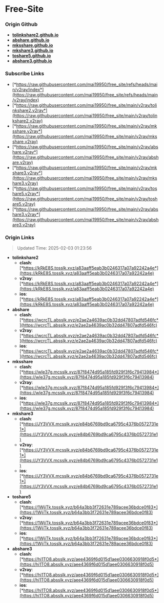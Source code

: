 # Free-Site

### Origin Github

- [**tolinkshare2.github.io**](https://github.com/tolinkshare2/tolinkshare2.github.io)
- [**abshare.github.io**](https://github.com/abshare/abshare.github.io)
- [**mksshare.github.io**](https://github.com/mksshare/mksshare.github.io)
- [**mkshare3.github.io**](https://github.com/mkshare3/mkshare3.github.io)
- [**toshare5.github.io**](https://github.com/toshare5/toshare5.github.io)
- [**abshare3.github.io**](https://github.com/abshare3/abshare3.github.io)

### Subscribe Links

- [*https://raw.githubusercontent.com/mai19950/free_site/refs/heads/main/v2ray/index*](https://raw.githubusercontent.com/mai19950/free_site/refs/heads/main/v2ray/index)
- [*https://raw.githubusercontent.com/mai19950/free_site/main/v2ray/tolinkshare2.v2ray*](https://raw.githubusercontent.com/mai19950/free_site/main/v2ray/tolinkshare2.v2ray)
- [*https://raw.githubusercontent.com/mai19950/free_site/main/v2ray/mksshare.v2ray*](https://raw.githubusercontent.com/mai19950/free_site/main/v2ray/mksshare.v2ray)
- [*https://raw.githubusercontent.com/mai19950/free_site/main/v2ray/abshare.v2ray*](https://raw.githubusercontent.com/mai19950/free_site/main/v2ray/abshare.v2ray)
- [*https://raw.githubusercontent.com/mai19950/free_site/main/v2ray/mkshare3.v2ray*](https://raw.githubusercontent.com/mai19950/free_site/main/v2ray/mkshare3.v2ray)
- [*https://raw.githubusercontent.com/mai19950/free_site/main/v2ray/toshare5.v2ray*](https://raw.githubusercontent.com/mai19950/free_site/main/v2ray/toshare5.v2ray)
- [*https://raw.githubusercontent.com/mai19950/free_site/main/v2ray/abshare3.v2ray*](https://raw.githubusercontent.com/mai19950/free_site/main/v2ray/abshare3.v2ray)

### Origin Links

> Updated Time: 2025-02-03 01:23:56

- **tolinkshare2**
  - **clash**: [*https://kRkE8S.tosslk.xyz/a83aaff5eab3b0246317a07a92242a4e*](https://kRkE8S.tosslk.xyz/a83aaff5eab3b0246317a07a92242a4e)
  - **v2ray**: [*https://kRkE8S.tosslk.xyz/a83aaff5eab3b0246317a07a92242a4e*](https://kRkE8S.tosslk.xyz/a83aaff5eab3b0246317a07a92242a4e)
  - **ios**: [*https://kRkE8S.tosslk.xyz/a83aaff5eab3b0246317a07a92242a4e*](https://kRkE8S.tosslk.xyz/a83aaff5eab3b0246317a07a92242a4e)
- **abshare**
  - **clash**: [*https://wcrcTL.absslk.xyz/e2ae2a4639ac0b32dd47807adfd546fc*](https://wcrcTL.absslk.xyz/e2ae2a4639ac0b32dd47807adfd546fc)
  - **v2ray**: [*https://wcrcTL.absslk.xyz/e2ae2a4639ac0b32dd47807adfd546fc*](https://wcrcTL.absslk.xyz/e2ae2a4639ac0b32dd47807adfd546fc)
  - **ios**: [*https://wcrcTL.absslk.xyz/e2ae2a4639ac0b32dd47807adfd546fc*](https://wcrcTL.absslk.xyz/e2ae2a4639ac0b32dd47807adfd546fc)
- **mksshare**
  - **clash**: [*https://wIe37g.mcsslk.xyz/87f8474d95a185fd929f3f6c79413984*](https://wIe37g.mcsslk.xyz/87f8474d95a185fd929f3f6c79413984)
  - **v2ray**: [*https://wIe37g.mcsslk.xyz/87f8474d95a185fd929f3f6c79413984*](https://wIe37g.mcsslk.xyz/87f8474d95a185fd929f3f6c79413984)
  - **ios**: [*https://wIe37g.mcsslk.xyz/87f8474d95a185fd929f3f6c79413984*](https://wIe37g.mcsslk.xyz/87f8474d95a185fd929f3f6c79413984)
- **mkshare3**
  - **clash**: [*https://JY3VVX.mcsslk.xyz/e84b6769bd9ca6795c4376b0572731e1*](https://JY3VVX.mcsslk.xyz/e84b6769bd9ca6795c4376b0572731e1)
  - **v2ray**: [*https://JY3VVX.mcsslk.xyz/e84b6769bd9ca6795c4376b0572731e1*](https://JY3VVX.mcsslk.xyz/e84b6769bd9ca6795c4376b0572731e1)
  - **ios**: [*https://JY3VVX.mcsslk.xyz/e84b6769bd9ca6795c4376b0572731e1*](https://JY3VVX.mcsslk.xyz/e84b6769bd9ca6795c4376b0572731e1)
- **toshare5**
  - **clash**: [*https://1WjiTk.tosslk.xyz/b64a3bb3f72631e789acee36bdce0f83*](https://1WjiTk.tosslk.xyz/b64a3bb3f72631e789acee36bdce0f83)
  - **v2ray**: [*https://1WjiTk.tosslk.xyz/b64a3bb3f72631e789acee36bdce0f83*](https://1WjiTk.tosslk.xyz/b64a3bb3f72631e789acee36bdce0f83)
  - **ios**: [*https://1WjiTk.tosslk.xyz/b64a3bb3f72631e789acee36bdce0f83*](https://1WjiTk.tosslk.xyz/b64a3bb3f72631e789acee36bdce0f83)
- **abshare3**
  - **clash**: [*https://hi1TO8.absslk.xyz/aee4369f6d015d1aee0306630918f0d5*](https://hi1TO8.absslk.xyz/aee4369f6d015d1aee0306630918f0d5)
  - **v2ray**: [*https://hi1TO8.absslk.xyz/aee4369f6d015d1aee0306630918f0d5*](https://hi1TO8.absslk.xyz/aee4369f6d015d1aee0306630918f0d5)
  - **ios**: [*https://hi1TO8.absslk.xyz/aee4369f6d015d1aee0306630918f0d5*](https://hi1TO8.absslk.xyz/aee4369f6d015d1aee0306630918f0d5)
